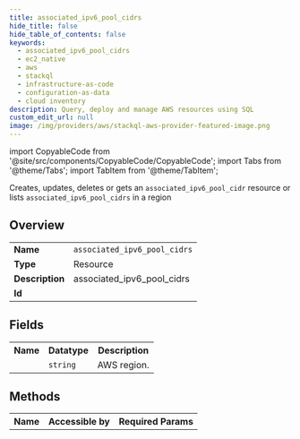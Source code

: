 ```yaml
---
title: associated_ipv6_pool_cidrs
hide_title: false
hide_table_of_contents: false
keywords:
  - associated_ipv6_pool_cidrs
  - ec2_native
  - aws
  - stackql
  - infrastructure-as-code
  - configuration-as-data
  - cloud inventory
description: Query, deploy and manage AWS resources using SQL
custom_edit_url: null
image: /img/providers/aws/stackql-aws-provider-featured-image.png
---
```


import CopyableCode from '@site/src/components/CopyableCode/CopyableCode';
import Tabs from '@theme/Tabs';
import TabItem from '@theme/TabItem';

Creates, updates, deletes or gets an <code>associated_ipv6_pool_cidr</code> resource or lists <code>associated_ipv6_pool_cidrs</code> in a region

## Overview
<table><tbody>
<tr><td><b>Name</b></td><td><code>associated_ipv6_pool_cidrs</code></td></tr>
<tr><td><b>Type</b></td><td>Resource</td></tr>
<tr><td><b>Description</b></td><td>associated_ipv6_pool_cidrs</td></tr>
<tr><td><b>Id</b></td><td><CopyableCode code="aws.ec2_native.associated_ipv6_pool_cidrs" /></td></tr>
</tbody></table>

## Fields
<table><tbody><tr><th>Name</th><th>Datatype</th><th>Description</th></tr><tr><td><CopyableCode code="region" /></td><td><code>string</code></td><td>AWS region.</td></tr>
</tbody></table>

## Methods

<table><tbody>
  <tr>
    <th>Name</th>
    <th>Accessible by</th>
    <th>Required Params</th>
  </tr>
</tbody></table>






